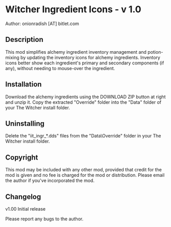 Witcher Ingredient Icons - v 1.0
================================

Author: onionradish [AT] bitlet.com


Description
-----------
This mod simplifies alchemy ingredient inventory management and potion-
mixing by updating the inventory icons for alchemy ingredients. Inventory
icons better show each ingredient's primary and secondary components
(if any), without needing to mouse-over the ingredient. 



Installation
------------
Download the alchemy ingredients using the DOWNLOAD ZIP button at right
and unzip it. Copy the extracted "Override" folder into the "Data" folder
of your The Witcher install folder.


Uninstalling
------------
Delete the "iit_ingr_*.dds" files from the "Data\Override"
folder in your The Witcher install folder.
  

Copyright
---------
This mod may be included with any other mod, provided that credit for 
the mod is given and no fee is charged for the mod or distribution. 
Please email the author if you've incorporated the mod. 


Changelog
-----------
v1.00  Initial release

Please report any bugs to the author. 
